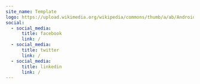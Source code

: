 ```yaml
---
site_name: Template
logo: https://upload.wikimedia.org/wikipedia/commons/thumb/a/ab/Android_O_Preview_Logo.png/240px-Android_O_Preview_Logo.png
social:
  - social_media:
      title: facebook
      link: /
  - social_media:
      title: twitter
      link: /
  - social_media:
      title: linkedin
      link: /
---
```

